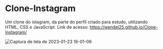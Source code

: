 # Clone-Instagram

Um clone do istagram, da parte do perfil criado para estudo, utilizando HTML, CSS e JavaScript. Link de acesso: https://wendel25.github.io/Clone-Instagram/



![Captura de tela de 2023-01-23 16-01-06](https://user-images.githubusercontent.com/69828304/214130789-4f8d1752-1d3a-43c3-8edd-2084969796ac.png)
